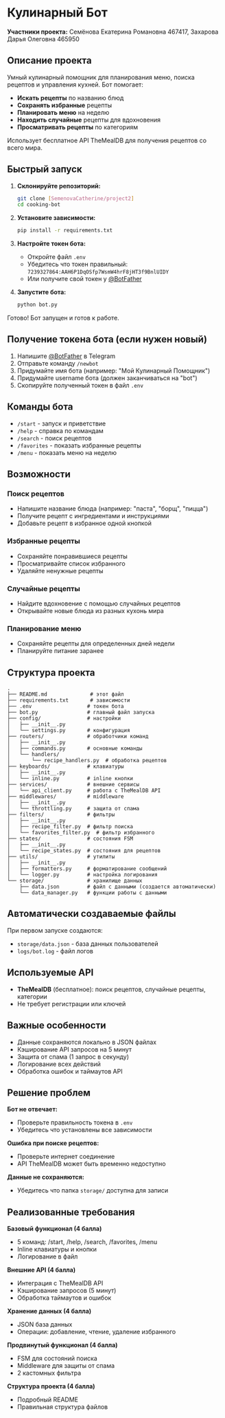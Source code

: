# Кулинарный Бот

**Участники проекта:** Семёнова Екатерина Романовна 467417, Захарова Дарья Олеговна 465950

## Описание проекта

Умный кулинарный помощник для планирования меню, поиска рецептов и управления кухней. Бот помогает:

- **Искать рецепты** по названию блюд
- **Сохранять избранные** рецепты
- **Планировать меню** на неделю
- **Находить случайные** рецепты для вдохновения
- **Просматривать рецепты** по категориям

Использует бесплатное API TheMealDB для получения рецептов со всего мира.

## Быстрый запуск

1. **Склонируйте репозиторий:**
   ```bash
   git clone [SemenovaCatherine/project2]
   cd cooking-bot
   ```

2. **Установите зависимости:**
   ```bash
   pip install -r requirements.txt
   ```

3. **Настройте токен бота:**
   - Откройте файл `.env`
   - Убедитесь что токен правильный: `7239327864:AAH6P1DqOSfp7WsmW4hrF8jHT3f9BnlUIDY`
   - Или получите свой токен у [@BotFather](https://t.me/BotFather)

4. **Запустите бота:**
   ```bash
   python bot.py
   ```

Готово! Бот запущен и готов к работе.

## Получение токена бота (если нужен новый)

1. Напишите [@BotFather](https://t.me/BotFather) в Telegram
2. Отправьте команду `/newbot`
3. Придумайте имя бота (например: "Мой Кулинарный Помощник")
4. Придумайте username бота (должен заканчиваться на "bot")
5. Скопируйте полученный токен в файл `.env`

## Команды бота

- `/start` - запуск и приветствие
- `/help` - справка по командам
- `/search` - поиск рецептов
- `/favorites` - показать избранные рецепты
- `/menu` - показать меню на неделю

## Возможности

### Поиск рецептов
- Напишите название блюда (например: "паста", "борщ", "пицца")
- Получите рецепт с ингредиентами и инструкциями
- Добавьте рецепт в избранное одной кнопкой

### Избранные рецепты
- Сохраняйте понравившиеся рецепты
- Просматривайте список избранного
- Удаляйте ненужные рецепты

### Случайные рецепты
- Найдите вдохновение с помощью случайных рецептов
- Открывайте новые блюда из разных кухонь мира

### Планирование меню
- Сохраняйте рецепты для определенных дней недели
- Планируйте питание заранее

## Структура проекта

```
.
├── README.md              # этот файл
├── requirements.txt       # зависимости
├── .env                  # токен бота
├── bot.py                # главный файл запуска
├── config/               # настройки
│   ├── __init__.py
│   └── settings.py       # конфигурация
├── routers/              # обработчики команд
│   ├── __init__.py
│   ├── commands.py       # основные команды
│   └── handlers/
│       └── recipe_handlers.py  # обработка рецептов
├── keyboards/            # клавиатуры
│   ├── __init__.py
│   └── inline.py         # inline кнопки
├── services/             # внешние сервисы
│   └── api_client.py     # работа с TheMealDB API
├── middlewares/          # middleware
│   ├── __init__.py
│   └── throttling.py     # защита от спама
├── filters/              # фильтры
│   ├── __init__.py
│   ├── recipe_filter.py  # фильтр поиска
│   └── favorites_filter.py  # фильтр избранного
├── states/               # состояния FSM
│   ├── __init__.py
│   └── recipe_states.py  # состояния для рецептов
├── utils/                # утилиты
│   ├── __init__.py
│   ├── formatters.py     # форматирование сообщений
│   └── logger.py         # настройка логирования
└── storage/              # хранилище данных
    ├── data.json         # файл с данными (создается автоматически)
    └── data_manager.py   # функции работы с данными
```

## Автоматически создаваемые файлы

При первом запуске создаются:
- `storage/data.json` - база данных пользователей
- `logs/bot.log` - файл логов

## Используемые API

- **TheMealDB** (бесплатное): поиск рецептов, случайные рецепты, категории
- Не требует регистрации или ключей

## Важные особенности

- Данные сохраняются локально в JSON файлах
- Кэширование API запросов на 5 минут
- Защита от спама (1 запрос в секунду)
- Логирование всех действий
- Обработка ошибок и таймаутов API

## Решение проблем

**Бот не отвечает:**
- Проверьте правильность токена в `.env`
- Убедитесь что установлены все зависимости

**Ошибка при поиске рецептов:**
- Проверьте интернет соединение
- API TheMealDB может быть временно недоступно

**Данные не сохраняются:**
- Убедитесь что папка `storage/` доступна для записи

## Реализованные требования

**Базовый функционал (4 балла)**
- 5 команд: /start, /help, /search, /favorites, /menu
- Inline клавиатуры и кнопки
- Логирование в файл

**Внешние API (4 балла)**
- Интеграция с TheMealDB API
- Кэширование запросов (5 минут)
- Обработка таймаутов и ошибок

**Хранение данных (4 балла)**
- JSON база данных
- Операции: добавление, чтение, удаление избранного

**Продвинутый функционал (4 балла)**
- FSM для состояний поиска
- Middleware для защиты от спама
- 2 кастомных фильтра

**Структура проекта (4 балла)**
- Подробный README
- Правильная структура файлов
